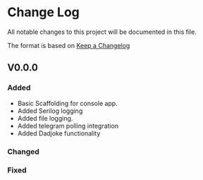 # Change Log
All notable changes to this project will be documented in this file.
 
The format is based on [Keep a Changelog](http://keepachangelog.com/)

## V0.0.0
 
### Added
- Basic Scaffolding for console app.
- Added Serilog logging
- Added file logging.
- Added telegram polling integration
- Added Dadjoke functionality
### Changed
 
### Fixed